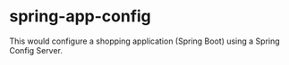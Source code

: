 # spring-app-config

This would configure a shopping application (Spring Boot) using a Spring Config Server.


